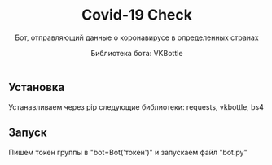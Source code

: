 <h1 align="center">Covid-19 Check</h1>
<p align="center">
    Бот, отправляющий данные о коронавирусе в определенных странах
 <p align="center">
    Библиотека бота: VKBottle
    <br /><br />
</p>

## Установка

Устанавливаем через pip следующие библиотеки: requests, vkbottle, bs4

## Запуск 
Пишем токен группы в "bot=Bot('токен')" и запускаем файл "bot.py"
